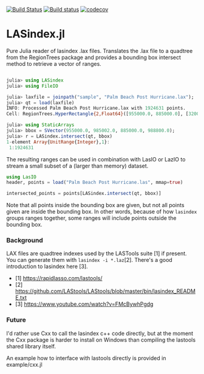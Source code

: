 [![Build Status](https://travis-ci.org/evetion/LASindex.jl.svg?branch=master)](https://travis-ci.org/evetion/LASindex.jl)
[![Build status](https://ci.appveyor.com/api/projects/status/llopduxmvf6obgu4?svg=true)](https://ci.appveyor.com/project/evetion/lasindex-jl)
[![codecov](https://codecov.io/gh/evetion/LASindex.jl/branch/master/graph/badge.svg)](https://codecov.io/gh/evetion/LASindex.jl)

# LASindex.jl
Pure Julia reader of lasindex .lax files. 
Translates the .lax file to a quadtree from the RegionTrees package and provides a bounding box intersect method to retrieve a vector of ranges.

```julia

julia> using LASindex
julia> using FileIO

julia> laxfile = joinpath("sample", "Palm Beach Post Hurricane.lax");
julia> qt = load(laxfile)
INFO: Processed Palm Beach Post Hurricane.lax with 1924631 points.
Cell: RegionTrees.HyperRectangle{2,Float64}([955000.0, 885000.0], [32000.0, 32000.0])

julia> using StaticArrays
julia> bbox = SVector(955000.0, 985002.0, 885000.0, 988800.0);
julia> r = LASindex.intersect(qt, bbox)
1-element Array{UnitRange{Integer},1}:
 1:1924631

```

The resulting ranges can be used in combination with LasIO or LazIO to stream a small subset of a (larger than memory) dataset.

```julia
using LasIO
header, points = load("Palm Beach Post Hurricane.las", mmap=true)

intersected_points = points[LASindex.intersect(qt, bbox)]
```

Note that all points inside the bounding box are given, but not all points given are inside the bounding box. In other words, because of how `lasindex` groups ranges together, some ranges will include points outside the bounding box.

### Background
LAX files are quadtree indexes used by the LASTools suite [1] if present. You can generate them with `lasindex -i *.laz`[2]. There's a good introduction to lasindex here [3]. 

- [1] https://rapidlasso.com/lastools/
- [2] https://github.com/LAStools/LAStools/blob/master/bin/lasindex_README.txt
- [3] https://www.youtube.com/watch?v=FMcBywhPgdg

### Future
I'd rather use Cxx to call the lasindex c++ code directly,
but at the moment the Cxx package is harder to install on Windows
than compiling the lastools shared library itself.

An example how to interface with lastools directly is provided in example/cxx.jl
